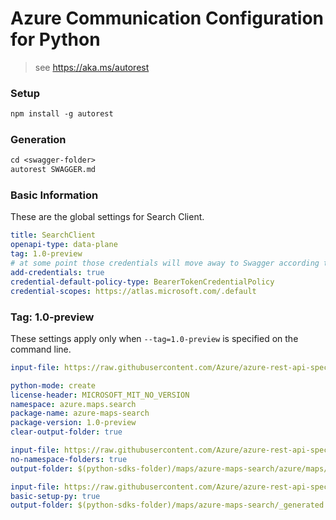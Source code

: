 # Azure Communication Configuration for Python

> see https://aka.ms/autorest

### Setup
```ps
npm install -g autorest
```

### Generation
```ps
cd <swagger-folder>
autorest SWAGGER.md
```

### Basic Information

These are the global settings for Search Client.

``` yaml
title: SearchClient
openapi-type: data-plane
tag: 1.0-preview
# at some point those credentials will move away to Swagger according to [this](https://github.com/Azure/autorest/issues/3718)
add-credentials: true
credential-default-policy-type: BearerTokenCredentialPolicy
credential-scopes: https://atlas.microsoft.com/.default
```

### Tag: 1.0-preview

These settings apply only when `--tag=1.0-preview` is specified on the command line.

``` yaml $(tag) == '1.0-preview'
input-file: https://raw.githubusercontent.com/Azure/azure-rest-api-specs/main/specification/maps/data-plane/Search/preview/1.0/search.json
```

``` yaml $(python)
python-mode: create
license-header: MICROSOFT_MIT_NO_VERSION
namespace: azure.maps.search
package-name: azure-maps-search
package-version: 1.0-preview
clear-output-folder: true
```
``` yaml $(python) && $(tag) == '1.0-preview' && $(python-mode) == 'update'
input-file: https://raw.githubusercontent.com/Azure/azure-rest-api-specs/main/specification/maps/data-plane/Search/preview/1.0/search.json
no-namespace-folders: true
output-folder: $(python-sdks-folder)/maps/azure-maps-search/azure/maps/search/_generated
```
``` yaml $(python) && $(tag) == '1.0-preview' && $(python-mode) == 'create'
input-file: https://raw.githubusercontent.com/Azure/azure-rest-api-specs/main/specification/maps/data-plane/Search/preview/1.0/search.json
basic-setup-py: true
output-folder: $(python-sdks-folder)/maps/azure-maps-search/_generated
```
